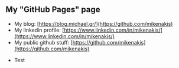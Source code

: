 ## My "GitHub Pages" page

- My blog: [https://blog.michael.gr/](https://github.com/mikenakis)
- My linkedin profile: [https://www.linkedin.com/in/mikenakis/](https://www.linkedin.com/in/mikenakis/)
- My public github stuff: [https://github.com/mikenakis](https://github.com/mikenakis)

<script src="https://apis.google.com/js/plusone.js">
</script>
<div class="g-comments"
    data-href="https://mikenakis.github.io"
    data-width="1200"
    data-first_party_property="BLOGGER"
    data-view_type="FILTERED_POSTMOD">
</div>

- Test
